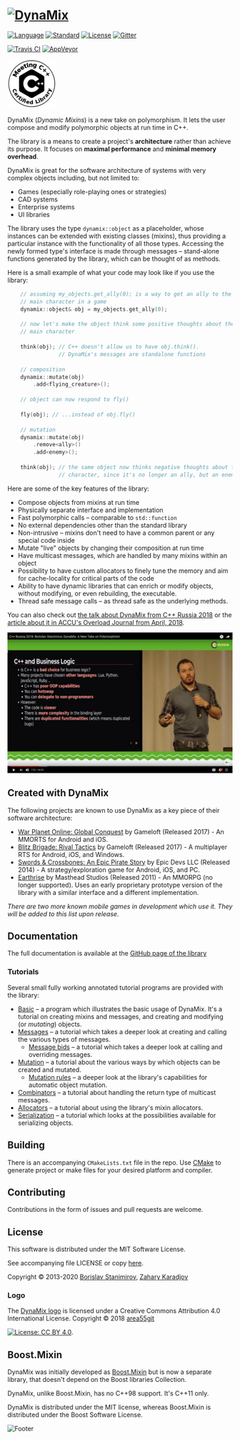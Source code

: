 # [![DynaMix](https://s22.postimg.cc/u1sqhb7jl/README.jpg)](https://ibob.github.io/dynamix/)

[![Language](https://img.shields.io/badge/language-C++-blue.svg)](https://isocpp.org/) [![Standard](https://img.shields.io/badge/C%2B%2B-11-blue.svg)](https://en.wikipedia.org/wiki/C%2B%2B#Standardization) [![License](https://img.shields.io/badge/license-MIT-blue.svg)](https://opensource.org/licenses/MIT) [![Gitter](https://badges.gitter.im/iboB/dynamix.svg)](https://gitter.im/iboB/dynamix?utm_source=badge&utm_medium=badge&utm_campaign=pr-badge)

[![Travis CI](https://travis-ci.org/iboB/dynamix.svg?branch=master)](https://travis-ci.org/iboB/dynamix) [![AppVeyor](https://ci.appveyor.com/api/projects/status/02qjl0v3np4boo46?svg=true)](https://ci.appveyor.com/project/iboB/dynamix)

[![Meeting CPP Badge](https://raw.githubusercontent.com/iboB/dynamix/master/doc/img/meeting_cpp_badge-scaled.png)](https://meetingcpp.com/index.php/br/items/a-cpp-review-community.html)

DynaMix (*Dynamic Mixins*) is a new take on polymorphism. It lets the user compose and modify polymorphic objects at run time in C++.

The library is a means to create a project's **architecture** rather than achieve its purpose. It focuses on **maximal performance** and **minimal memory overhead**.

DynaMix is great for the software architecture of systems with very complex objects including, but not limited to:

* Games (especially role-playing ones or strategies)
* CAD systems
* Enterprise systems
* UI libraries

The library uses the type `dynamix::object` as a placeholder, whose
instances can be extended with existing classes (mixins), thus providing
a particular instance with the functionality of all those types. Accessing the
newly formed type's interface is made through messages &ndash; stand-alone functions
generated by the library, which can be thought of as methods.

Here is a small example of what your code may look like if you use the library:

```c++
    // assuming my_objects.get_ally(0); is a way to get an ally to the
    // main character in a game
    dynamix::object& obj = my_objects.get_ally(0);

    // now let's make the object think some positive thoughts about the
    // main character

    think(obj); // C++ doesn't allow us to have obj.think().
                // DynaMix's messages are standalone functions

    // composition
    dynamix::mutate(obj)
        .add<flying_creature>();

    // object can now respond to fly()

    fly(obj); // ...instead of obj.fly()

    // mutation
    dynamix::mutate(obj)
        .remove<ally>()
        .add<enemy>();

    think(obj); // the same object now thinks negative thoughts about the main
                // character, since it's no longer an ally, but an enemy
```

Here are some of the key features of the library:

* Compose objects from mixins at run time
* Physically separate interface and implementation
* Fast polymorphic calls &ndash; comparable to `std::function`
* No external dependencies other than the standard library
* Non-intrusive &ndash; mixins don't need to have a common parent or any special code inside
* Mutate "live" objects by changing their composition at run time
* Have multicast messages, which are handled by many mixins within an object
* Possibility to have custom allocators to finely tune the memory and aim for
cache-locality for critical parts of the code
* Ability to have dynamic libraries that can enrich or modify objects, without
modifying, or even rebuilding, the executable.
* Thread safe message calls &ndash; as thread safe as the underlying methods.

You can also check out [the talk about DynaMix from C++ Russia 2018](https://www.youtube.com/watch?v=-s0zYXGCfJk) or the [article about it in ACCU's Overload Journal from April, 2018](https://accu.org/index.php/journals/2487).

[![C++ Russia video on YouTube](doc/img/youtube-c++russia-talk-video.jpg)](https://www.youtube.com/watch?v=-s0zYXGCfJk)

## Created with DynaMix

The following projects are known to use DynaMix as a key piece of their software architecture:

* [War Planet Online: Global Conquest](http://warplanetonline.com/) by Gameloft (Released 2017) - An MMORTS for Android and iOS.
* [Blitz Brigade: Rival Tactics](http://www.rival-tactics.com/) by Gameloft (Released 2017) - A multiplayer RTS for Android, iOS, and Windows.
* [Swords & Crossbones: An Epic Pirate Story](http://store.steampowered.com/app/383720/Swords__Crossbones_An_Epic_Pirate_Story/) by Epic Devs LLC (Released 2014) - A strategy/exploration game for Android, iOS, and PC.
* [Earthrise](https://www.play-earthrise.com/) by Masthead Studios (Released 2011) - An MMORPG (no longer supported). Uses an early proprietary prototype version of the library with a similar interface and a different implementation.

*There are two more known mobile games in development which use it. They will be added to this list upon release.*

## Documentation

The full documentation is available at the [GitHub page of the library](https://ibob.github.io/dynamix/)

### Tutorials

Several small fully working annotated tutorial programs are provided with the library:

* [Basic](https://ibob.github.io/dynamix/basic.html) &ndash; a program which illustrates the basic usage of DynaMix. It's a tutorial on creating mixins and messages, and creating and modifying (or *mutating*) objects.
* [Messages](https://ibob.github.io/dynamix/tutorials.html#messages) &ndash; a tutorial which takes a deeper look at creating and calling the various types of messages.
    * [Message bids](https://ibob.github.io/dynamix/tutorials.html#message_bids) &ndash; a tutorial which takes a deeper look at calling and overriding messages.
* [Mutation](https://ibob.github.io/dynamix/tutorials.html#obj_mutation) &ndash; a tutorial about the various ways by which objects can be created and mutated.
    * [Mutation rules](https://ibob.github.io/dynamix/tutorials.html#mut_rules) &ndash; a deeper look at the library's capabilities for automatic object mutation.
* [Combinators](https://ibob.github.io/dynamix/tutorials.html#mult_combinators) &ndash; a tutorial about handling the return type of multicast messages.
* [Allocators](https://ibob.github.io/dynamix/advanced.html#using_allocators) &ndash; a tutorial about using the library's mixin allocators.
* [Serialization](https://ibob.github.io/dynamix/advanced.html#serializing) &ndash; a tutorial which looks at the possibilities available for serializing objects.

## Building

There is an accompanying `CMakeLists.txt` file in the repo.  Use [CMake](https://cmake.org/) to generate project or make files for your desired platform and compiler.

## Contributing

Contributions in the form of issues and pull requests are welcome.

## License

This software is distributed under the MIT Software License.

See accompanying file LICENSE or copy [here](https://opensource.org/licenses/MIT).

Copyright &copy; 2013-2020 [Borislav Stanimirov](http://github.com/iboB), [Zahary Karadjov](http://github.com/zah)

### Logo
The [DynaMix logo](https://github.com/iboB/dynamix/tree/master/doc/logos) is licensed under a Creative Commons Attribution 4.0 International License. Copyright &copy; 2018 [area55git](https://github.com/area55git)

[![License: CC BY 4.0](https://licensebuttons.net/l/by/4.0/80x15.png)](https://creativecommons.org/licenses/by/4.0/).


## Boost.Mixin

DynaMix was initially developed as [Boost.Mixin](https://github.com/iboB/boost.mixin) but is now a separate library, that doesn't depend on the Boost libraries Collection.

DynaMix, unlike Boost.Mixin, has no C++98 support. It's C++11 only.

DynaMix is distributed under the MIT license, whereas Boost.Mixin is distributed under the Boost Software License.

![Footer](https://s22.postimg.cc/gkvrylx9t/README_2.jpg)

